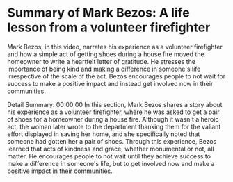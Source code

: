 # Summary of Mark Bezos: A life lesson from a volunteer firefighter

Mark Bezos, in this video, narrates his experience as a volunteer firefighter and how a simple act of getting shoes during a house fire moved the homeowner to write a heartfelt letter of gratitude. He stresses the importance of being kind and making a difference in someone's life irrespective of the scale of the act. Bezos encourages people to not wait for success to make a positive impact and instead get involved now in their communities.

Detail Summary: 
00:00:00
In this section, Mark Bezos shares a story about his experience as a volunteer firefighter, where he was asked to get a pair of shoes for a homeowner during a house fire. Although it wasn't a heroic act, the woman later wrote to the department thanking them for the valiant effort displayed in saving her home, and she specifically noted that someone had gotten her a pair of shoes. Through this experience, Bezos learned that acts of kindness and grace, whether monumental or not, all matter. He encourages people to not wait until they achieve success to make a difference in someone's life, but to get involved now and make a positive impact in their communities.

